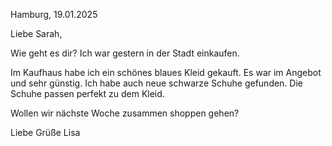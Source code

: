 Hamburg, 19.01.2025

Liebe Sarah,

Wie geht es dir? Ich war gestern in der Stadt einkaufen.

Im Kaufhaus habe ich ein schönes blaues Kleid gekauft. Es war im Angebot und sehr günstig. Ich habe auch neue schwarze Schuhe gefunden. Die Schuhe passen perfekt zu dem Kleid.

Wollen wir nächste Woche zusammen shoppen gehen?

Liebe Grüße
Lisa